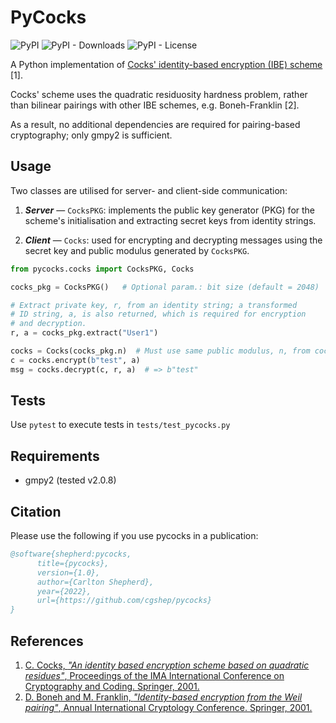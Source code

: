 # PyCocks

<p>
   <img alt="PyPI" src="https://img.shields.io/pypi/v/pycocks">
   <img alt="PyPI - Downloads" src="https://img.shields.io/pypi/dm/pycocks">
   <img alt="PyPI - License" src="https://img.shields.io/pypi/l/pycocks?label=license">
</p>

A Python implementation of [Cocks' identity-based encryption (IBE) scheme](https://en.wikipedia.org/wiki/Cocks_IBE_scheme) [1].

Cocks' scheme uses the quadratic residuosity hardness problem, rather than bilinear pairings with other IBE schemes, e.g. Boneh-Franklin [2]. 

As a result, no additional dependencies are required for pairing-based cryptography; only gmpy2 is sufficient.

## Usage

Two classes are utilised for server- and client-side communication:

1. ***Server*** &mdash;  ```CocksPKG```: implements the public key generator (PKG) for the scheme's initialisation and extracting secret keys from identity strings.

2. ***Client*** &mdash; ```Cocks```: used for encrypting and decrypting messages using the secret key and public modulus generated by ```CocksPKG```.

```python
from pycocks.cocks import CocksPKG, Cocks

cocks_pkg = CocksPKG()   # Optional param.: bit size (default = 2048)

# Extract private key, r, from an identity string; a transformed
# ID string, a, is also returned, which is required for encryption
# and decryption.
r, a = cocks_pkg.extract("User1")

cocks = Cocks(cocks_pkg.n)  # Must use same public modulus, n, from cocks_pkg
c = cocks.encrypt(b"test", a)
msg = cocks.decrypt(c, r, a)  # => b"test"
```

## Tests

Use ```pytest``` to execute tests in ```tests/test_pycocks.py```

## Requirements

- gmpy2 (tested v2.0.8)

## Citation

Please use the following if you use pycocks in a publication:

```bibtex
@software{shepherd:pycocks,
      title={pycocks},
      version={1.0},
      author={Carlton Shepherd},
      year={2022},
      url={https://github.com/cgshep/pycocks}
}
```

## References

1. [C. Cocks, *"An identity based encryption scheme based on quadratic residues"*, Proceedings of the IMA International Conference on Cryptography and Coding. Springer, 2001.](https://link.springer.com/chapter/10.1007/3-540-45325-3_32)
2. [D. Boneh and M. Franklin, *"Identity-based encryption from the Weil pairing"*, Annual International Cryptology Conference. Springer, 2001.](https://search.proquest.com/docview/918831320?pq-origsite=gscholar)
